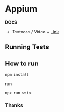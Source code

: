 # Appium

**DOCS**
* Testcase / Video = [Link](https://docs.google.com/spreadsheets/d/1lWBs2L9ZsDylrtHKhiAgk4_G1q2u_HYsmh4-MFj_tMw/edit?usp=sharing)

## Running Tests

## How to run

```bash
npm install
```

run 
```bash
npx run wdio
```


### Thanks
